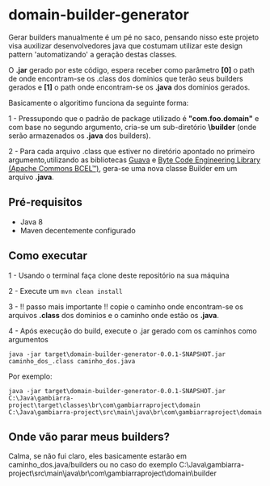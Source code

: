 # domain-builder-generator

Gerar builders manualmente é um pé no saco, pensando nisso este projeto visa auxilizar 
desenvolvedores java que costumam utilizar este design pattern 'automatizando' a geração destas classes.

O **.jar** gerado por este código, espera receber como parâmetro **[0]** o path de onde encontram-se os .class dos dominios
que terão seus builders gerados e **[1]** o path onde encontram-se os **.java** dos dominios gerados.

Basicamente o algoritimo funciona da seguinte forma:

1 - Pressupondo que o padrão de package utilizado é **"com.foo.domain"** e com base no segundo argumento, 
cria-se um sub-diretório **\builder** (onde serão armazenados os **.java** dos builders).

2 - Para cada arquivo .class que estiver no diretório apontado no primeiro argumento,utilizando as bibliotecas [Guava](https://github.com/google/guava) 
e [Byte Code Engineering Library (Apache Commons BCEL™)](https://commons.apache.org/proper/commons-bcel/),
gera-se uma nova classe Builder em um arquivo **.java**.

## Pré-requisitos

-  Java 8
-  Maven decentemente configurado

## Como executar 

1 - Usando o terminal faça clone deste repositório na sua máquina

2 - Execute um ```mvn clean install```

3 - !! passo mais importante !! copie o caminho onde encontram-se os arquivos **.class** dos dominios e o caminho
onde estão os **.java**.

4 - Após execução do build, execute o .jar gerado com os caminhos como argumentos

```java -jar target\domain-builder-generator-0.0.1-SNAPSHOT.jar caminho_dos_.class caminho_dos.java```

Por exemplo:

```java -jar target\domain-builder-generator-0.0.1-SNAPSHOT.jar C:\Java\gambiarra-project\target\classes\br\com\gambiarraproject\domain C:\Java\gambiarra-project\src\main\java\br\com\gambiarraproject\domain```


## Onde vão parar meus builders?
Calma, se não fui claro, eles basicamente estarão em caminho_dos.java/builders ou no caso do exemplo C:\Java\gambiarra-project\src\main\java\br\com\gambiarraproject\domain\builder


